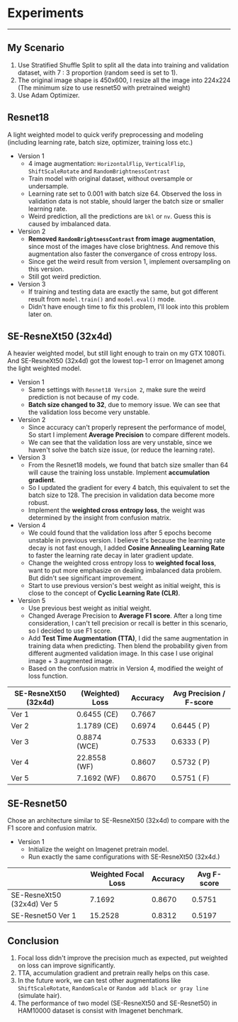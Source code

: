 
# Experiments
---
## My Scenario
1. Use Stratified Shuffle Split to split all the data into training and validation dataset, with 7 : 3 proportion (random seed is set to 1).
2. The original image shape is 450x600, I resize all the image into 224x224 (The minimum size to use resnet50 with pretrained weight)
3. Use Adam Optimizer.


## Resnet18
A light weighted model to quick verify preprocessing and modeling (including learning rate, batch size, optimizer, training loss etc.)
 - Version 1
     - 4 image augmentation: `HorizontalFlip`, `VerticalFlip`, `ShiftScaleRotate` and  `RandomBrightnessContrast`
     - Train model with original dataset, without oversample or undersample.
     - Learning rate set to 0.001 with batch size 64. Observed the loss in validation data is not stable, should larger the batch size or smaller learning rate.
     - Weird prediction, all the predictions are `bkl` or `nv`. Guess this is caused by imbalanced data.
 - Version 2
     - **Removed `RandomBrightnessContrast` from image augmentation**, since most of the images have close brightness. And remove this augmentation also faster the convergance of cross entropy loss.
     - Since get the weird result from version 1, implement oversampling on this version.
     - Still got weird prediction.
 - Version 3
     - If training and testing data are exactly the same, but got different result from `model.train()` and `model.eval()` mode. 
     - Didn't have enough time to fix this problem, I'll look into this problem later on.

## SE-ResneXt50 (32x4d)

A heavier weighted model, but still light enough to train on my GTX 1080Ti. And SE-ResneXt50 (32x4d) got the lowest top-1 error on Imagenet among the light weighted model.

 - Version 1
     - Same settings with `Resnet18 Version 2`, make sure the weird prediction is not because of my code.
     - **Batch size changed to 32**, due to memory issue. We can see that the validation loss become very unstable.
 - Version 2
     - Since accuracy can't properly represent the performance of model, So start I implement **Average Precision** to compare different models.
     - We can see that the validation loss are very unstable, since we haven't solve the batch size issue, (or reduce the learning rate).
 - Version 3
     - From the Resnet18 models, we found that batch size smaller than 64 will cause the training loss unstable. Implement **accumulation gradient**.
     - So I updated the gradient for every 4 batch, this equivalent to set the batch size to 128. The precision in validation data become more robust.
     - Implement the **weighted cross entropy loss**, the weight was determined by the insight from confusion matrix.
 - Version 4
     - We could found that the validation loss after 5 epochs become unstable in previous version. I believe it's because the learning rate decay is not fast enough, I added **Cosine Annealing Learning Rate** to faster the learning rate decay in later gradient update.
     - Change the weighted cross entropy loss to **weighted focal loss**, want to put more emphasize on dealing imbalanced data problem. But didn't see significant improvement.
     - Start to use previous version's best weight as initial weight, this is close to the concept of **Cyclic Learning Rate (CLR)**.
 - Version 5
     - Use previous best weight as initial weight.
     - Changed Average Precision to **Average F1 score**. After a long time consideration, I can't tell precision or recall is better in this scenario, so I decided to use F1 score.
     - Add **Test Time Augmentation (TTA)**, I did the same augmentation in training data when predicting. Then blend the probability given from different augmented validation image. In this case I use original image + 3 augmented image.
     - Based on the confusion matrix in Version 4, modified the weight of loss function.


| SE-ResneXt50 (32x4d) | (Weighted) Loss | Accuracy | Avg Precision / F-score |
|----------------------|-----------------|----------|-------------------------|
| Ver 1                | 0.6455 (CE)     | 0.7667   |                         |
| Ver 2                | 1.1789 (CE)     | 0.6974   | 0.6445 ( P)              |
| Ver 3                | 0.8874 (WCE)    | 0.7533   | 0.6333 ( P)              |
| Ver 4                | 22.8558 (WF)    | 0.8607   | 0.5732 ( P)              |
| Ver 5                | 7.1692 (WF)     | 0.8670   | 0.5751 ( F)              |


## SE-Resnet50

Chose an architecture similar to SE-ResneXt50 (32x4d) to compare with the F1 score and confusion matrix.

 - Version 1
     - Initialize the weight on Imagenet pretrain model.
     - Run exactly the same configurations with SE-ResneXt50 (32x4d.)


|                            | Weighted Focal Loss | Accuracy | Avg F-score |
|----------------------------|---------------------|----------|-------------|
| SE-ResneXt50 (32x4d) Ver 5 | 7.1692              | 0.8670   | 0.5751      |
| SE-Resnet50 Ver 1          | 15.2528             | 0.8312   | 0.5197      |


## Conclusion
1. Focal loss didn't improve the precision much as expected, put weighted on loss can improve significantly.
2. TTA, accumulation gradient and pretrain really helps on this case.
3. In the future work, we can test other augmentations like `ShiftScaleRotate`, `RandomScale` or `Random add black or gray line` (simulate hair).
4. The performance of two model (SE-ResneXt50 and SE-Resnet50) in HAM10000 dataset is consist with Imagenet benchmark.